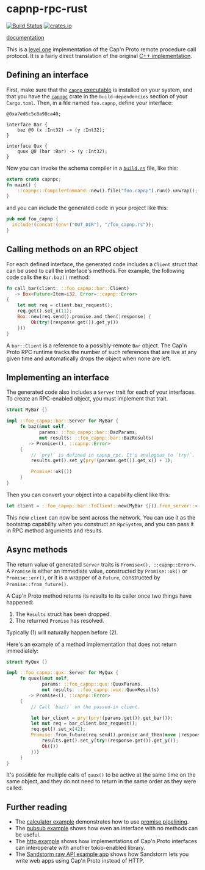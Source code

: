 # capnp-rpc-rust

[![Build Status](https://travis-ci.org/dwrensha/capnp-rpc-rust.svg?branch=master)](https://travis-ci.org/dwrensha/capnp-rpc-rust)
[![crates.io](http://meritbadge.herokuapp.com/capnp-rpc)](https://crates.io/crates/capnp-rpc)

[documentation](https://docs.capnproto-rust.org/capnp_rpc/)

This is a [level one](https://capnproto.org/rpc.html#protocol-features)
implementation of the Cap'n Proto remote procedure call protocol.
It is a fairly direct translation of the original
[C++ implementation](https://github.com/sandstorm-io/capnproto).

## Defining an interface

First, make sure that the
[`capnp` executable](https://capnproto.org/capnp-tool.html)
is installed on your system,
and that you have the [`capnpc`](https://crates.io/crates/capnpc) crate
in the `build-dependencies` section of your `Cargo.toml`.
Then, in a file named `foo.capnp`, define your interface:

```capnp
@0xa7ed6c5c8a98ca40;

interface Bar {
    baz @0 (x :Int32) -> (y :Int32);
}

interface Qux {
    quux @0 (bar :Bar) -> (y :Int32);
}
```

Now you can invoke the schema compiler in a
[`build.rs`](http://doc.crates.io/build-script.html) file, like this:

```rust
extern crate capnpc;
fn main() {
    ::capnpc::CompilerCommand::new().file("foo.capnp").run().unwrap();
}
```

and you can include the generated code in your project like this:

```rust
pub mod foo_capnp {
  include!(concat!(env!("OUT_DIR"), "/foo_capnp.rs"));
}
```

## Calling methods on an RPC object

For each defined interface, the generated code includes a `Client` struct
that can be used to call the interface's methods. For example, the following
code calls the `Bar.baz()` method:

```rust
fn call_bar(client: ::foo_capnp::bar::Client)
   -> Box<Future<Item=i32, Error=::capnp::Error>
{
    let mut req = client.baz_request();
    req.get().set_x(11);
    Box::new(req.send().promise.and_then(|response| {
         Ok(try!(response.get()).get_y())
    }))
}
```

A `bar::Client` is a reference to a possibly-remote `Bar` object.
The Cap'n Proto RPC runtime tracks the number of such references
that are live at any given time and automatically drops the
object when none are left.

## Implementing an interface

The generated code also includes a `Server` trait for each of your interfaces.
To create an RPC-enabled object, you must implement that trait.

```rust
struct MyBar {}

impl ::foo_capnp::bar::Server for MyBar {
     fn baz(&mut self,
            params: ::foo_capnp::bar::BazParams,
            mut results: ::foo_capnp::bar::BazResults)
        -> Promise<(), ::capnp::Error>
     {
         // `pry!` is defined in capnp_rpc. It's analogous to `try!`.
         results.get().set_y(pry!(params.get()).get_x() + 1);

         Promise::ok(())
     }
}
```

Then you can convert your object into a capability client like this:

```rust
let client = ::foo_capnp::bar::ToClient::new(MyBar {})).from_server::<::capnp_rpc::Server>();
```

This new `client` can now be sent across the network.
You can use it as the bootstrap capability when you construct an `RpcSystem`,
and you can pass it in RPC method arguments and results.

## Async methods

The return value of generated `Server` traits is `Promise<(), ::capnp::Error>`.
A `Promise` is either an immediate value, constructed by `Promise::ok()` or
`Promise::err()`, or it is a wrapper of a `Future`, constructed by
`Promise::from_future()`.

A Cap'n Proto method returns its results to its caller once two things have happened:

  1. The `Results` struct has been dropped.
  2. The returned `Promise` has resolved.

Typically (1) will naturally happen before (2).

Here's an example of a method implementation that does not return immediately:

```rust
struct MyQux {}

impl ::foo_capnp::qux::Server for MyQux {
     fn quux(&mut self,
             params: ::foo_capnp::qux::QuuxParams,
             mut results: ::foo_capnp::wux::QuuxResults)
        -> Promise<(), ::capnp::Error>
     {
         // Call `baz()` on the passed-in client.

         let bar_client = pry!(pry!(params.get()).get_bar());
         let mut req = bar_client.baz_request();
         req.get().set_x(42);
         Promise::from_future(req.send().promise.and_then(move |response| {
             results.get().set_y(try!(response.get()).get_y());
             Ok(())
         }))
     }
}
```

It's possible for multiple calls of `quux()` to be active at the same time
on the same object, and they do not need to return in the same order
as they were called.

## Further reading

  * The [calculator example](https://github.com/dwrensha/capnp-rpc-rust/tree/master/examples/calculator)
    demonstrates how to use [promise pipelining](https://capnproto.org/rpc.html#time-travel-promise-pipelining).
  * The [pubsub example](https://github.com/dwrensha/capnp-rpc-rust/tree/master/examples/pubsub)
    shows how even an interface with no methods can be useful.
  * The [http example](https://github.com/dwrensha/capnp-rpc-rust/tree/master/examples/http-requests)
    shows how implementations of Cap'n Proto interfaces can interoperate with another tokio-enabled library.
  * The [Sandstorm raw API example app](https://github.com/dwrensha/sandstorm-rawapi-example-rust)
    shows how Sandstorm lets you write web apps using Cap'n Proto instead of HTTP.
